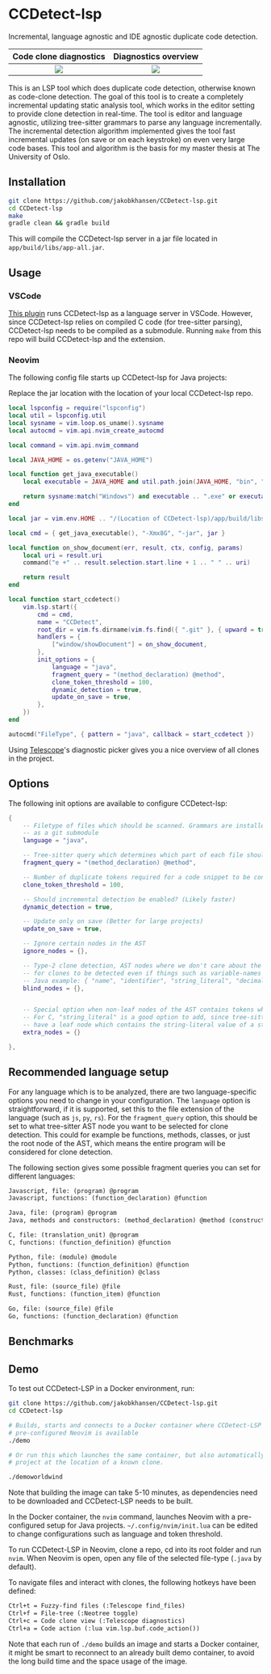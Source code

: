 # CCDetect-lsp

Incremental, language agnostic and IDE agnostic duplicate code detection.

|                                          Code clone diagnostics                                           |                                           Diagnostics overview                                            |
| :-------------------------------------------------------------------------------------------------------: | :-------------------------------------------------------------------------------------------------------: |
| ![](https://user-images.githubusercontent.com/8071566/217652306-e46e8fd1-2ba4-4d46-8442-85538da18283.png) | ![](https://user-images.githubusercontent.com/8071566/217652682-dd38eb9c-a746-406e-85d5-f6144a8ba945.png) |

This is an LSP tool which does duplicate code detection, otherwise known as code-clone
detection. The goal of this tool is to create a completely incremental updating static
analysis tool, which works in the editor setting to provide clone detection in real-time.
The tool is editor and language agnostic, utilizing tree-sitter grammars to parse any
language incrementally. The incremental detection algorithm implemented gives the tool fast
incremental updates (on save or on each keystroke) on even very large code bases. This
tool and algorithm is the basis for my master thesis at The University of Oslo.

## Installation

```bash
git clone https://github.com/jakobkhansen/CCDetect-lsp.git
cd CCDetect-lsp
make
gradle clean && gradle build
```

This will compile the CCDetect-lsp server in a jar file located in
`app/build/libs/app-all.jar`.

## Usage

### VSCode

[This plugin](https://github.com/jakobkhansen/CCDetect-vscode) runs CCDetect-lsp as a
language server in VSCode. However, since CCDetect-lsp relies on compiled C code (for
tree-sitter parsing), CCDetect-lsp needs to be compiled as a submodule. Running `make`
from this repo will build CCDetect-lsp and the extension.

### Neovim

The following config file starts up CCDetect-lsp for Java projects:

Replace the jar location with the location of your local CCDetect-lsp repo.

```lua
local lspconfig = require("lspconfig")
local util = lspconfig.util
local sysname = vim.loop.os_uname().sysname
local autocmd = vim.api.nvim_create_autocmd

local command = vim.api.nvim_command

local JAVA_HOME = os.getenv("JAVA_HOME")

local function get_java_executable()
    local executable = JAVA_HOME and util.path.join(JAVA_HOME, "bin", "java") or "java"

    return sysname:match("Windows") and executable .. ".exe" or executable
end

local jar = vim.env.HOME .. "/(Location of CCDetect-lsp)/app/build/libs/app-all.jar"

local cmd = { get_java_executable(), "-Xmx8G", "-jar", jar }

local function on_show_document(err, result, ctx, config, params)
    local uri = result.uri
    command("e +" .. result.selection.start.line + 1 .. " " .. uri)

    return result
end

local function start_ccdetect()
    vim.lsp.start({
        cmd = cmd,
        name = "CCDetect",
        root_dir = vim.fs.dirname(vim.fs.find({ ".git" }, { upward = true })[1]),
        handlers = {
            ["window/showDocument"] = on_show_document,
        },
        init_options = {
            language = "java",
            fragment_query = "(method_declaration) @method",
            clone_token_threshold = 100,
            dynamic_detection = true,
            update_on_save = true,
        },
    })
end

autocmd("FileType", { pattern = "java", callback = start_ccdetect })
```

Using [Telescope](https://github.com/nvim-telescope/telescope.nvim)'s diagnostic picker
gives you a nice overview of all clones in the project.

## Options

The following init options are available to configure CCDetect-lsp:

```lua
{
    -- Filetype of files which should be scanned. Grammars are installed under `grammars/`
    -- as a git submodule
    language = "java",

    -- Tree-sitter query which determines which part of each file should be considered
    fragment_query = "(method_declaration) @method",

    -- Number of duplicate tokens required for a code snippet to be considered a clone
    clone_token_threshold = 100,

    -- Should incremental detection be enabled? (Likely faster)
    dynamic_detection = true,

    -- Update only on save (Better for large projects)
    update_on_save = true,

    -- Ignore certain nodes in the AST
    ignore_nodes = {},

    -- Type-2 clone detection, AST nodes where we don't care about the value, which allows
    -- for clones to be detected even if things such as variable-names or literals are different
    -- Java example: { "name", "identifier", "string_literal", "decimal_integer_literal", "decimal_floating_point_literal","type_identifier"}
    blind_nodes = {},


    -- Special option when non-leaf nodes of the AST contains tokens which should be considered.
    -- For C, "string_literal" is a good option to add, since tree-sitter grammar of C doesn't
    -- have a leaf node which contains the string-literal value of a string
    extra_nodes = {}

},
```

## Recommended language setup

For any language which is to be analyzed, there are two language-specific options you need
to change in your configuration. The `language` option is straightforward, if it is
supported, set this to the file extension of the language (such as `js`, `py`, `rs`).
For the `fragment_query` option, this should be set to what tree-sitter AST node you want
to be selected for clone detection. This could for example be functions, methods, classes,
or just the root node of the AST, which means the entire program will be considered for
clone detection.

The following section gives some possible fragment queries you can set for different
languages:

```txt
Javascript, file: (program) @program
Javascript, functions: (function_declaration) @function

Java, file: (program) @program
Java, methods and constructors: (method_declaration) @method (constructor_declaration) @constructor

C, file: (translation_unit) @program
C, functions: (function_definition) @function

Python, file: (module) @module
Python, functions: (function_definition) @function
Python, classes: (class_definition) @class

Rust, file: (source_file) @file
Rust, functions: (function_item) @function

Go, file: (source_file) @file
Go, functions: (function_declaration) @function
```

## Benchmarks

## Demo

To test out CCDetect-LSP in a Docker environment, run:

```bash
git clone https://github.com/jakobkhansen/CCDetect-lsp.git
cd CCDetect-lsp

# Builds, starts and connects to a Docker container where CCDetect-LSP and a
# pre-configured Neovim is available
./demo

# Or run this which launches the same container, but also automatically starts Neovim in a
# project at the location of a known clone.

./demoworldwind
```

Note that building the image can take 5-10 minutes, as dependencies need to be downloaded
and CCDetect-LSP needs to be built.

In the Docker container, the `nvim` command, launches Neovim with a pre-configured setup
for Java projects. `~/.config/nvim/init.lua` can be edited to change configurations such
as language and token threshold.

To run CCDetect-LSP in Neovim, clone a repo, cd into its root folder and run `nvim`. When
Neovim is open, open any file of the selected file-type (`.java` by default).

To navigate files and interact with clones, the following hotkeys have been defined:

```txt
Ctrl+t = Fuzzy-find files (:Telescope find_files)
Ctrl+f = File-tree (:Neotree toggle)
Ctrl+c = Code clone view (:Telescope diagnostics)
Ctrl+a = Code action (:lua vim.lsp.buf.code_action())
```

Note that each run of `./demo` builds an image and starts a Docker container, it might be
smart to reconnect to an already built demo container, to avoid the long build time and
the space usage of the image.
